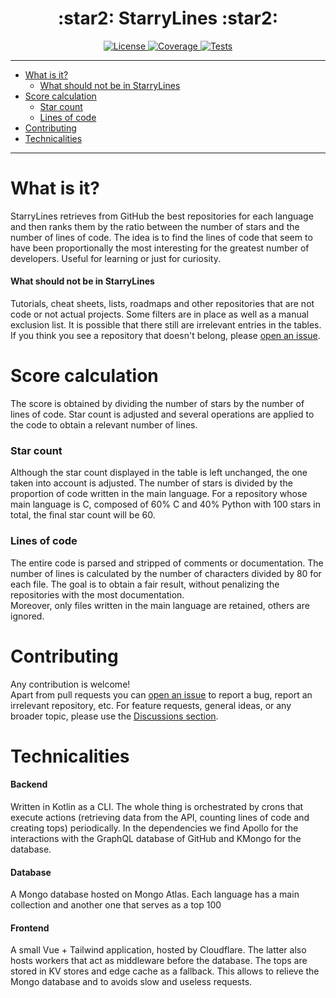 <div align="center">
    <h1>:star2: StarryLines :star2:</h1>
</div>

<p align="center">
<a href="https://github.com/PabloLec/StarryLines/blob/main/LICENSE" target="_blank">
    <img src="https://img.shields.io/github/license/pablolec/StarryLines" alt="License">
</a>
<a href="#" target="_blank">
    <img src="https://sonarcloud.io/api/project_badges/measure?project=PabloLec_StarryLines&metric=coverage" alt="Coverage">
</a>
<a href="#" target="_blank">
    <img src="https://github.com/PabloLec/StarryLines/actions/workflows/tests.yml/badge.svg" alt="Tests">
</a>
</p>

---

<!--ts-->
   * [What is it?](#what-is-it)
      * [What should not be in StarryLines](#what-should-not-be-in-starrylines)
   * [Score calculation](#score-calculation)
      * [Star count](#star-count)
      * [Lines of code](#lines-of-code)
   * [Contributing](#contributing)
   * [Technicalities](#technicalities)
<!--te-->

---

# What is it?

StarryLines retrieves from GitHub the best repositories for each language and then ranks them by the ratio between the number of stars and the number of lines of code.
The idea is to find the lines of code that seem to have been proportionally the most interesting for the greatest number of developers. Useful for learning or just for curiosity.


#### What should not be in StarryLines

Tutorials, cheat sheets, lists, roadmaps and other repositories that are not code or not actual projects.
Some filters are in place as well as a manual exclusion list. It is possible that there still are irrelevant entries in the tables.
If you think you see a repository that doesn't belong, please [open an issue](https://github.com/PabloLec/StarryLines/issues/new?assignees=PabloLec&labels=enhancement&template=repo_removal.md&title=Repository+deletion).


# Score calculation

The score is obtained by dividing the number of stars by the number of lines of code.
Star count is adjusted and several operations are applied to the code to obtain a relevant number of lines.

### Star count

Although the star count displayed in the table is left unchanged, the one taken into account is adjusted. The number of stars is divided by the proportion of code written in the main language.
For a repository whose main language is C, composed of 60% C and 40% Python with 100 stars in total, the final star count will be 60.

### Lines of code

The entire code is parsed and stripped of comments or documentation. The number of lines is calculated by the number of characters divided by 80 for each file.
The goal is to obtain a fair result, without penalizing the repositories with the most documentation.  
Moreover, only files written in the main language are retained, others are ignored.

# Contributing

Any contribution is welcome!  
Apart from pull requests you can [open an issue](https://github.com/PabloLec/StarryLines/issues/new/choose) to report a bug, report an irrelevant repository, etc.
For feature requests, general ideas, or any broader topic, please use the [Discussions section](https://github.com/PabloLec/StarryLines/discussions).

# Technicalities

#### Backend

Written in Kotlin as a CLI. The whole thing is orchestrated by crons that execute actions (retrieving data from the API, counting lines of code and creating tops) periodically.
In the dependencies we find Apollo for the interactions with the GraphQL database of GitHub and KMongo for the database.

#### Database

A Mongo database hosted on Mongo Atlas. Each language has a main collection and another one that serves as a top 100

#### Frontend

A small Vue + Tailwind application, hosted by Cloudflare. The latter also hosts workers that act as middleware before the database. The tops are stored in KV stores and edge cache as a fallback. This allows to relieve the Mongo database and to avoids slow and useless requests.
